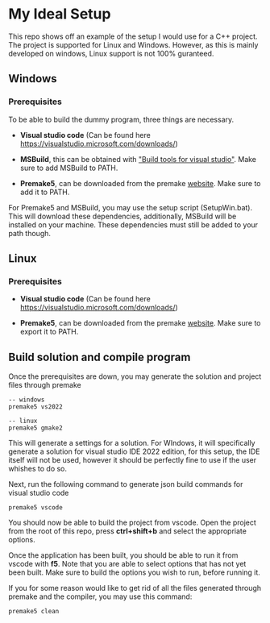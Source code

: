 # My Ideal Setup

This repo shows off an example of the setup I would use for a C++ project. The project is supported for Linux and Windows. However, as this is mainly developed on windows, Linux support is not 100% guranteed.

## Windows

### Prerequisites
To be able to build the dummy program, three things are necessary.

* **Visual studio code** (Can be found here https://visualstudio.microsoft.com/downloads/)

* **MSBuild**, this can be obtained with ["Build tools for visual studio"](https://aka.ms/vs/17/release/vs_BuildTools.exe). Make sure to add MSBuild to PATH.

* **Premake5**, can be downloaded from the premake [website](https://premake.github.io/). Make sure to add it to PATH.

For Premake5 and MSBuild, you may use the setup script (SetupWin.bat). This will download these dependencies, additionally, MSBuild will be installed on your machine. These dependencies must still be added to your path though.

## Linux

### Prerequisites
* **Visual studio code** (Can be found here https://visualstudio.microsoft.com/downloads/)

* **Premake5**, can be downloaded from the premake [website](https://premake.github.io/). Make sure to export it to PATH.

## Build solution and compile program
Once the prerequisites are down, you may generate the solution and project files through premake
```
-- windows
premake5 vs2022

-- linux
premake5 gmake2
```

This will generate a settings for a solution. For WIndows, it will specifically generate a solution for visual studio IDE 2022 edition, for this setup, the IDE itself will not be used, however it should be perfectly fine to use if the user whishes to do so.

Next, run the following command to generate json build commands for visual studio code

    premake5 vscode

You should now be able to build the project from vscode. Open the project from the root of this repo, press **ctrl+shift+b** and select the appropriate options.

Once the application has been built, you should be able to run it from vscode with **f5**. Note that you are able to select options that has not yet been built. Make sure to build the options you wish to run, before running it.

If you for some reason would like to get rid of all the files generated through premake and the compiler, you may use this command:

    premake5 clean